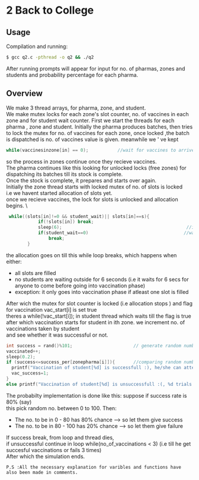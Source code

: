 # 2 Back to College
## Usage
Compilation and running:
```bash
$ gcc q2.c -pthread -o q2 && ./q2
```
After running prompts will appear for input for no. of pharmas, zones and students and probability percentage for each pharma.

## Overview
We make 3 thread arrays, for pharma, zone, and student. \
We make mutex locks for each zone's slot counter, no. of vaccines in each zone and for student wait counter.
First we start the threads for each pharma , zone and student.
Initially the pharma produces batches,
then tries to lock the mutex for no. of vaccines for each zone, once locked ,the batch is dispatched is no. of vaccines value is given.
meanwhile we ' ve kept 
```c
while(vaccinesinzone[in] == 0);           //wait for vaccines to arrive
```
so the process in zones continue once they recieve vaccines. \
The pharma continues like this looking for unlocked locks (free zones) for dispatching its batches till its stock is complete. \
Once the stock is complete, it prepares and starts over again. \
Initially the zone thread starts with locked mutex of no. of slots is locked \
i.e we havent started allocation of slots yet. \
once we recieve vaccines, the lock for slots is unlocked and allocation begins. \
```c
 while((slots[in]!=0 && student_wait)|| slots[in]==s){ 				       //wait till all slots get occupied or till no students are waiting with atleast one slot occupied
	    	if(!slots[in]) break;
	    	sleep(6);												//if slots remain
	    	if(student_wait==0)                                    //waits for students till 5secs, if no one turns up proceed;
	    		break;
	    }
```
the allocation goes on till this while loop breaks, which happens when either:
* all slots are filled
* no students are waiting outside for 6 seconds (i.e it waits for 6 secs for anyone to come before going into vaccination phase)
* exception: it only goes into vaccination phase if atleast one slot is filled

After wich the mutex for slot counter is locked (i.e allocation stops ) and flag for vaccination vac_start[i] is set true \
theres a while(!vac_start[i]); in student thread which waits till the flag is true after which vaccination starts for student in ith zone.
we increment no. of vaccinations taken by student \
and see whether it was successful or not.
```c
int success = rand()%101;                       // generate random number to determine success or failure
vaccinated++;
sleep(0.2);
if (success<=success_per[zonepharma[i]]){       //comparing random number with probability whether success or not
  printf("Vaccination of student[%d] is successfull :), he/she can attend college :)\n",id);	
  vac_success=1;
}
else printf("Vaccination of student[%d] is unsuccessfull :(, %d trials left\n",id, 3-vaccinated);
```
The probabilty implementation is done like this:
suppose if success rate is 80% (say) \
this pick random no. between 0 to 100. Then:
* The no. to be in 0 - 80 has 80% chance --> so let them give success
* The no. to be in 80 - 100 has 20% chance --> so let them give failure

If success break, from loop and thread dies, \
if unsuccessful continue in loop while(no_of_vaccinations < 3) (i.e till he get succesful vaccinations or fails 3 times) \
After which the simulation ends.


`P.S :All the necessary explanation for varibles and functions have also been made in comments. `
